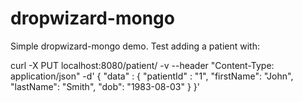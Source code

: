 dropwizard-mongo
================


Simple dropwizard-mongo demo. Test adding a patient with:

curl -X PUT localhost:8080/patient/ -v --header "Content-Type: application/json" -d' {
    "data" : {
        "patientId" : "1",
        "firstName": "John",
        "lastName": "Smith",
        "dob": "1983-08-03"
    }
}'
